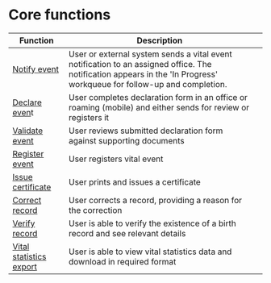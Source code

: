 # Core functions

| Function                                              | Description                                                                                                                                                           |   |
| ----------------------------------------------------- | --------------------------------------------------------------------------------------------------------------------------------------------------------------------- | - |
| [Notify event](notify-event.md)                       | User or external system sends a vital event notification to an assigned office. The notification appears in the 'In Progress' workqueue for follow-up and completion. |   |
| [Declare even](declare-event.md)t                     | User completes declaration form in an office or roaming (mobile) and either sends for review or registers it                                                          |   |
| [Validate event](validate-event.md)                   | User reviews submitted declaration form against supporting documents                                                                                                  |   |
| [Register event](register-event.md)                   | User registers vital event                                                                                                                                            |   |
| [Issue certificate](issue-certificate.md)             | User prints and issues a certificate                                                                                                                                  |   |
| [Correct record](correct-record.md)                   | User corrects a record, providing a reason for the correction                                                                                                         |   |
| [Verify record](verify-record.md)                     | User is able to verify the existence of a birth record and see relevant details                                                                                       |   |
| [Vital statistics export](vital-statistics-export.md) | User is able to view vital statistics data and download in required format                                                                                            |   |
